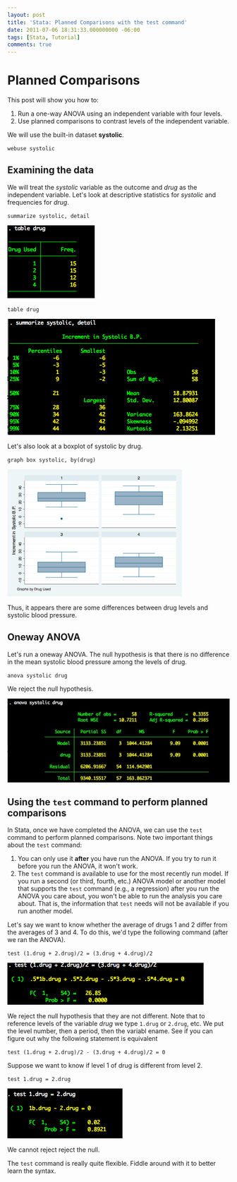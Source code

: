 ```yaml
---
layout: post
title: 'Stata: Planned Comparisons with the test command'
date: 2011-07-06 18:31:33.000000000 -06:00
tags: [Stata, Tutorial]
comments: true
---
```

# Planned Comparisons

This post will show you how to:

1. Run a one-way ANOVA using an independent variable with four levels.
2. Use planned comparisons to contrast levels of the independent variable.

We will use the built-in dataset **systolic**.

	webuse systolic

## Examining the data

We will treat the *systolic* variable as the outcome and *drug* as the independent variable. Let's look at descriptive statistics for *systolic* and frequencies for *drug*.

	summarize systolic, detail

![Results-systolic.dta-1.jpg](/assets/Results-systolic_dta-1.jpg)


	table drug

![Results-systolic.dta_.jpg](/assets/Results-systolic_dta.jpg)

Let's also look at a boxplot of systolic by drug.

	graph box systolic, by(drug)

![NewImage.png](/assets/NewImage.png)

Thus, it appears there are some differences between drug levels and systolic blood pressure.

## Oneway ANOVA

Let's run a oneway ANOVA. The null hypothesis is that there is no difference in the mean systolic blood pressure among the levels of drug.

	anova systolic drug

We reject the null hypothesis.

![Results-systolic.dta-2.jpg](/assets/Results-systolic_dta-2.jpg)

## Using the `test` command to perform planned comparisons

In Stata, once we have completed the ANOVA, we can use the `test` command to perform planned comparisons. Note two important things about the `test` command:

1. You can only use it **after** you have run the ANOVA. If you try to run it before you run the ANOVA, it won't work.
2. The `test` command is available to use for the most recently run model. If you run a second (or third, fourth, etc.) ANOVA model or another model that supports the `test` command (e.g., a regression) after you run the ANOVA you care about, you won't be able to run the analysis you care about. That is, the information that `test` needs will not be available if you run another model.

Let's say we want to know whether the average of drugs 1 and 2 differ from the averages of 3 and 4. To do this, we'd type the following command (after we ran the ANOVA).

	test (1.drug + 2.drug)/2 = (3.drug + 4.drug)/2

![Results-systolic.dta-3.jpg](/assets/Results-systolic_dta-3.jpg)

We reject the null hypothesis that they are not different. Note that to reference levels of the variable *drug* we type `1.drug` or `2.drug`, etc. We put the level number, then a period, then the variabl ename.
See if you can figure out why the following statement is equivalent

	test (1.drug + 2.drug)/2 - (3.drug + 4.drug)/2 = 0
	
Suppose we want to know if level 1 of drug is different from level 2.

	test 1.drug = 2.drug

![Results-systolic.dta-5.jpg](/assets/Results-systolic_dta-5.jpg)

We cannot reject reject the null.

The `test` command is really quite flexible. Fiddle around with it to better learn the syntax.
